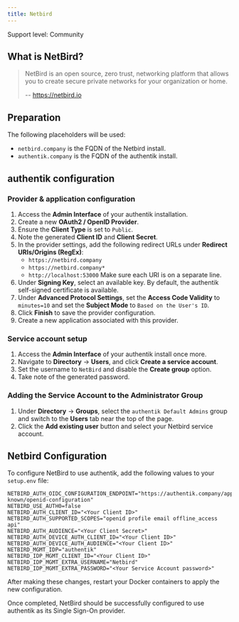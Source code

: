 ```yaml
---
title: Netbird
---
```


<span class="badge badge--secondary">Support level: Community</span>

## What is NetBird?

> NetBird is an open source, zero trust, networking platform that allows you to create secure private networks for your organization or home.
>
> -- https://netbird.io

## Preparation

The following placeholders will be used:
- `netbird.company` is the FQDN of the Netbird install.
- `authentik.company` is the FQDN of the authentik install.

## authentik configuration

### Provider & application configuration

1. Access the **Admin Interface** of your authentik installation.
2. Create a new **OAuth2 / OpenID Provider**.
3. Ensure the **Client Type** is set to `Public`.
4. Note the generated **Client ID** and **Client Secret**.
5. In the provider settings, add the following redirect URLs under **Redirect URIs/Origins (RegEx)**:
   - `https://netbird.company`
   - `https://netbird.company*`
   - `http://localhost:53000`
   Make sure each URI is on a separate line.
6. Under **Signing Key**, select an available key. By default, the authentik self-signed certificate is available.
7. Under **Advanced Protocol Settings**, set the **Access Code Validity** to `minutes=10` and set the **Subject Mode** to `Based on the User's ID`.
8. Click **Finish** to save the provider configuration.
9. Create a new application associated with this provider.

### Service account setup

1. Access the **Admin Interface** of your authentik install once more.
2. Navigate to **Directory** -> **Users**, and click **Create a service account**.
3. Set the username to `NetBird` and disable the **Create group** option.
4. Take note of the generated password.

### Adding the Service Account to the Administrator Group

1. Under **Directory** -> **Groups**, select the `authentik Default Admins` group and switch to the **Users** tab near the top of the page.
2. Click the **Add existing user** button and select your Netbird service account.

## Netbird Configuration

To configure NetBird to use authentik, add the following values to your `setup.env` file:

```
NETBIRD_AUTH_OIDC_CONFIGURATION_ENDPOINT="https://authentik.company/application/o/netbird/.well-known/openid-configuration"
NETBIRD_USE_AUTH0=false
NETBIRD_AUTH_CLIENT_ID="<Your Client ID>"
NETBIRD_AUTH_SUPPORTED_SCOPES="openid profile email offline_access api"
NETBIRD_AUTH_AUDIENCE="<Your Client Secret>"
NETBIRD_AUTH_DEVICE_AUTH_CLIENT_ID="<Your Client ID>"
NETBIRD_AUTH_DEVICE_AUTH_AUDIENCE="<Your Client ID>"
NETBIRD_MGMT_IDP="authentik"
NETBIRD_IDP_MGMT_CLIENT_ID="<Your Client ID>"
NETBIRD_IDP_MGMT_EXTRA_USERNAME="Netbird"
NETBIRD_IDP_MGMT_EXTRA_PASSWORD="<Your Service Account password>"
```

After making these changes, restart your Docker containers to apply the new configuration.

Once completed, NetBird should be successfully configured to use authentik as its Single Sign-On provider.
